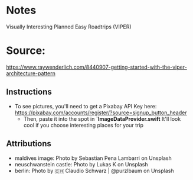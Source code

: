 # Notes

Visually Interesting Planned Easy Roadtrips (VIPER)

# Source:
https://www.raywenderlich.com/8440907-getting-started-with-the-viper-architecture-pattern

## Instructions

* To see pictures, you'll need to get a Pixabay API Key here: https://pixabay.com/accounts/register/?source=signup_button_header
  * Then, paste it into the spot in **`ImageDataProvider.swift**
  It'll look cool if you choose interesting places for your trip

## Attributions
* maldives image: Photo by Sebastian Pena Lambarri on Unsplash
* neuschwanstein castle: Photo by Lukas K on Unsplash
* berlin: Photo by 🇨🇭 Claudio Schwarz | @purzlbaum on Unsplash
